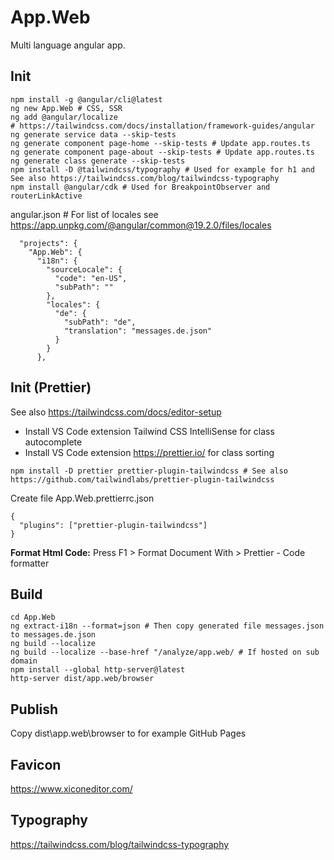 # App.Web
Multi language angular app.

## Init
```
npm install -g @angular/cli@latest
ng new App.Web # CSS, SSR
ng add @angular/localize
# https://tailwindcss.com/docs/installation/framework-guides/angular
ng generate service data --skip-tests
ng generate component page-home --skip-tests # Update app.routes.ts
ng generate component page-about --skip-tests # Update app.routes.ts
ng generate class generate --skip-tests
npm install -D @tailwindcss/typography # Used for example for h1 and  See also https://tailwindcss.com/blog/tailwindcss-typography
npm install @angular/cdk # Used for BreakpointObserver and routerLinkActive
```

angular.json # For list of locales see https://app.unpkg.com/@angular/common@19.2.0/files/locales
```
  "projects": {
    "App.Web": {
      "i18n": {
        "sourceLocale": {
          "code": "en-US",
          "subPath": ""
        },
        "locales": {
          "de": {
            "subPath": "de",
            "translation": "messages.de.json"
          }
        }
      },
```

## Init (Prettier)
See also https://tailwindcss.com/docs/editor-setup
* Install VS Code extension Tailwind CSS IntelliSense for class autocomplete
* Install VS Code extension https://prettier.io/ for class sorting
```
npm install -D prettier prettier-plugin-tailwindcss # See also https://github.com/tailwindlabs/prettier-plugin-tailwindcss
```
Create file App.Web\.prettierrc.json
```
{
  "plugins": ["prettier-plugin-tailwindcss"]
}
```
**Format Html Code:** Press F1 > Format Document With > Prettier - Code formatter

## Build

```
cd App.Web
ng extract-i18n --format=json # Then copy generated file messages.json to messages.de.json
ng build --localize
ng build --localize --base-href "/analyze/app.web/ # If hosted on sub domain
npm install --global http-server@latest
http-server dist/app.web/browser
```

## Publish
Copy dist\app.web\browser to for example GitHub Pages

## Favicon
https://www.xiconeditor.com/

## Typography
https://tailwindcss.com/blog/tailwindcss-typography